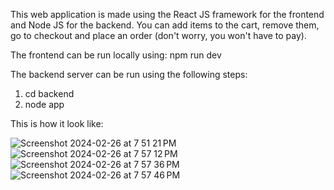 This web application is made using the React JS framework for the frontend and Node JS for the backend. 
You can add items to the cart, remove them, go to checkout and place an order (don't worry, you won't have to pay).

The frontend can be run locally using: npm run dev

The backend server can be run using the following steps:
1. cd backend
2. node app

This is how it look like:

![Screenshot 2024-02-26 at 7 51 21 PM](https://github.com/SourBaguette/Food-Order-App/assets/91324909/6e769129-2e13-4547-ba2d-cad9953f287f)
![Screenshot 2024-02-26 at 7 57 12 PM](https://github.com/SourBaguette/Food-Order-App/assets/91324909/fe3ad6e6-ef54-4b58-9758-3a779e292f80)
![Screenshot 2024-02-26 at 7 57 36 PM](https://github.com/SourBaguette/Food-Order-App/assets/91324909/8693b925-9413-4d2f-b197-4f79d30a127c)
![Screenshot 2024-02-26 at 7 57 46 PM](https://github.com/SourBaguette/Food-Order-App/assets/91324909/ca060c6e-4026-45b0-b1ca-9629568bdb84)
